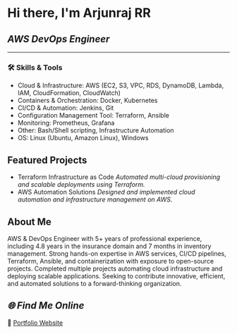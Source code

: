 # Hi there, I'm Arjunraj RR
## _AWS DevOps Engineer_
---

### 🛠️ Skills & Tools

- Cloud & Infrastructure: AWS (EC2, S3, VPC, RDS, DynamoDB, Lambda, IAM, CloudFormation, CloudWatch)
- Containers & Orchestration: Docker, Kubernetes
- CI/CD & Automation: Jenkins, Git
- Configuration Management Tool: Terraform, Ansible
- Monitoring: Prometheus, Grafana
- Other: Bash/Shell scripting, Infrastructure Automation
- OS: Linux (Ubuntu, Amazon Linux), Windows

## Featured Projects

- Terraform Infrastructure as Code
 _Automated multi-cloud provisioning and scalable deployments using Terraform._
- AWS Automation Solutions
_Designed and implemented cloud automation and infrastructure management on AWS._


## About Me
AWS & DevOps Engineer with 5+ years of professional experience, including 4.8 years in the insurance domain and 7 months in inventory management. Strong hands-on expertise in AWS services, CI/CD pipelines, Terraform, Ansible, and containerization with exposure to open-source projects. Completed multiple projects automating cloud infrastructure and deploying scalable applications. Seeking to contribute innovative, efficient, and automated solutions to a forward-thinking organization.

## _🌐 Find Me Online_
🔗 [Portfolio Website](www.arjunlab.cloud)



